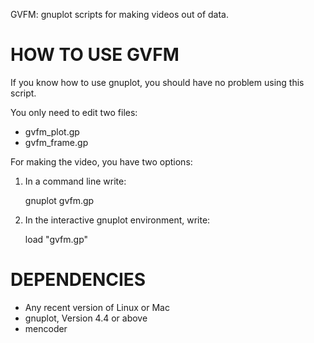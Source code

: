 GVFM: gnuplot scripts for making videos out of data.

HOW TO USE GVFM
====================================================

If you know how to use gnuplot, you should have no
problem using this script.

You only need to edit two files:

- gvfm_plot.gp
- gvfm_frame.gp

For making the video, you have two options:

1. In a command line write:

	gnuplot gvfm.gp

2. In the interactive gnuplot environment, write:

	load "gvfm.gp"

DEPENDENCIES
====================================================
- Any recent version of Linux or Mac
- gnuplot, Version 4.4 or above
- mencoder